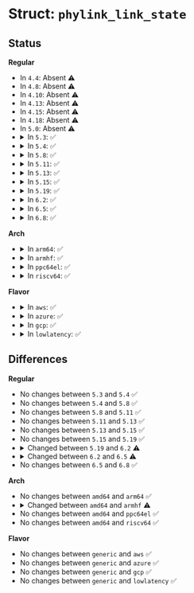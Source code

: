 # Struct: <code>phylink_link_state</code>

## Status
<b>Regular</b>
<ul>
<li>
In <code>4.4</code>: Absent ⚠️
</li>
<li>
In <code>4.8</code>: Absent ⚠️
</li>
<li>
In <code>4.10</code>: Absent ⚠️
</li>
<li>
In <code>4.13</code>: Absent ⚠️
</li>
<li>
In <code>4.15</code>: Absent ⚠️
</li>
<li>
In <code>4.18</code>: Absent ⚠️
</li>
<li>
In <code>5.0</code>: Absent ⚠️
</li>
<li>
<details>
<summary>In <code>5.3</code>: ✅</summary>

```c
struct phylink_link_state {
    long unsigned int advertising[2];
    long unsigned int lp_advertising[2];
    phy_interface_t interface;
    int speed;
    int duplex;
    int pause;
    unsigned int link;
    unsigned int an_enabled;
    unsigned int an_complete;
};
```
</details>
</li>
<li>
<details>
<summary>In <code>5.4</code>: ✅</summary>

```c
struct phylink_link_state {
    long unsigned int advertising[2];
    long unsigned int lp_advertising[2];
    phy_interface_t interface;
    int speed;
    int duplex;
    int pause;
    unsigned int link;
    unsigned int an_enabled;
    unsigned int an_complete;
};
```
</details>
</li>
<li>
<details>
<summary>In <code>5.8</code>: ✅</summary>

```c
struct phylink_link_state {
    long unsigned int advertising[2];
    long unsigned int lp_advertising[2];
    phy_interface_t interface;
    int speed;
    int duplex;
    int pause;
    unsigned int link;
    unsigned int an_enabled;
    unsigned int an_complete;
};
```
</details>
</li>
<li>
<details>
<summary>In <code>5.11</code>: ✅</summary>

```c
struct phylink_link_state {
    long unsigned int advertising[2];
    long unsigned int lp_advertising[2];
    phy_interface_t interface;
    int speed;
    int duplex;
    int pause;
    unsigned int link;
    unsigned int an_enabled;
    unsigned int an_complete;
};
```
</details>
</li>
<li>
<details>
<summary>In <code>5.13</code>: ✅</summary>

```c
struct phylink_link_state {
    long unsigned int advertising[2];
    long unsigned int lp_advertising[2];
    phy_interface_t interface;
    int speed;
    int duplex;
    int pause;
    unsigned int link;
    unsigned int an_enabled;
    unsigned int an_complete;
};
```
</details>
</li>
<li>
<details>
<summary>In <code>5.15</code>: ✅</summary>

```c
struct phylink_link_state {
    long unsigned int advertising[2];
    long unsigned int lp_advertising[2];
    phy_interface_t interface;
    int speed;
    int duplex;
    int pause;
    unsigned int link;
    unsigned int an_enabled;
    unsigned int an_complete;
};
```
</details>
</li>
<li>
<details>
<summary>In <code>5.19</code>: ✅</summary>

```c
struct phylink_link_state {
    long unsigned int advertising[2];
    long unsigned int lp_advertising[2];
    phy_interface_t interface;
    int speed;
    int duplex;
    int pause;
    unsigned int link;
    unsigned int an_enabled;
    unsigned int an_complete;
};
```
</details>
</li>
<li>
<details>
<summary>In <code>6.2</code>: ✅</summary>

```c
struct phylink_link_state {
    long unsigned int advertising[2];
    long unsigned int lp_advertising[2];
    phy_interface_t interface;
    int speed;
    int duplex;
    int pause;
    int rate_matching;
    unsigned int link;
    unsigned int an_enabled;
    unsigned int an_complete;
};
```
</details>
</li>
<li>
<details>
<summary>In <code>6.5</code>: ✅</summary>

```c
struct phylink_link_state {
    long unsigned int advertising[2];
    long unsigned int lp_advertising[2];
    phy_interface_t interface;
    int speed;
    int duplex;
    int pause;
    int rate_matching;
    unsigned int link;
    unsigned int an_complete;
};
```
</details>
</li>
<li>
<details>
<summary>In <code>6.8</code>: ✅</summary>

```c
struct phylink_link_state {
    long unsigned int advertising[2];
    long unsigned int lp_advertising[2];
    phy_interface_t interface;
    int speed;
    int duplex;
    int pause;
    int rate_matching;
    unsigned int link;
    unsigned int an_complete;
};
```
</details>
</li>
</ul>
<b>Arch</b>
<ul>
<li>
<details>
<summary>In <code>arm64</code>: ✅</summary>

```c
struct phylink_link_state {
    long unsigned int advertising[2];
    long unsigned int lp_advertising[2];
    phy_interface_t interface;
    int speed;
    int duplex;
    int pause;
    unsigned int link;
    unsigned int an_enabled;
    unsigned int an_complete;
};
```
</details>
</li>
<li>
<details>
<summary>In <code>armhf</code>: ✅</summary>

```c
struct phylink_link_state {
    long unsigned int advertising[3];
    long unsigned int lp_advertising[3];
    phy_interface_t interface;
    int speed;
    int duplex;
    int pause;
    unsigned int link;
    unsigned int an_enabled;
    unsigned int an_complete;
};
```
</details>
</li>
<li>
<details>
<summary>In <code>ppc64el</code>: ✅</summary>

```c
struct phylink_link_state {
    long unsigned int advertising[2];
    long unsigned int lp_advertising[2];
    phy_interface_t interface;
    int speed;
    int duplex;
    int pause;
    unsigned int link;
    unsigned int an_enabled;
    unsigned int an_complete;
};
```
</details>
</li>
<li>
<details>
<summary>In <code>riscv64</code>: ✅</summary>

```c
struct phylink_link_state {
    long unsigned int advertising[2];
    long unsigned int lp_advertising[2];
    phy_interface_t interface;
    int speed;
    int duplex;
    int pause;
    unsigned int link;
    unsigned int an_enabled;
    unsigned int an_complete;
};
```
</details>
</li>
</ul>
<b>Flavor</b>
<ul>
<li>
<details>
<summary>In <code>aws</code>: ✅</summary>

```c
struct phylink_link_state {
    long unsigned int advertising[2];
    long unsigned int lp_advertising[2];
    phy_interface_t interface;
    int speed;
    int duplex;
    int pause;
    unsigned int link;
    unsigned int an_enabled;
    unsigned int an_complete;
};
```
</details>
</li>
<li>
<details>
<summary>In <code>azure</code>: ✅</summary>

```c
struct phylink_link_state {
    long unsigned int advertising[2];
    long unsigned int lp_advertising[2];
    phy_interface_t interface;
    int speed;
    int duplex;
    int pause;
    unsigned int link;
    unsigned int an_enabled;
    unsigned int an_complete;
};
```
</details>
</li>
<li>
<details>
<summary>In <code>gcp</code>: ✅</summary>

```c
struct phylink_link_state {
    long unsigned int advertising[2];
    long unsigned int lp_advertising[2];
    phy_interface_t interface;
    int speed;
    int duplex;
    int pause;
    unsigned int link;
    unsigned int an_enabled;
    unsigned int an_complete;
};
```
</details>
</li>
<li>
<details>
<summary>In <code>lowlatency</code>: ✅</summary>

```c
struct phylink_link_state {
    long unsigned int advertising[2];
    long unsigned int lp_advertising[2];
    phy_interface_t interface;
    int speed;
    int duplex;
    int pause;
    unsigned int link;
    unsigned int an_enabled;
    unsigned int an_complete;
};
```
</details>
</li>
</ul>

## Differences
<b>Regular</b>
<ul>
<li>
No changes between <code>5.3</code> and <code>5.4</code> ✅
</li>
<li>
No changes between <code>5.4</code> and <code>5.8</code> ✅
</li>
<li>
No changes between <code>5.8</code> and <code>5.11</code> ✅
</li>
<li>
No changes between <code>5.11</code> and <code>5.13</code> ✅
</li>
<li>
No changes between <code>5.13</code> and <code>5.15</code> ✅
</li>
<li>
No changes between <code>5.15</code> and <code>5.19</code> ✅
</li>
<li>
<details>
<summary>Changed between <code>5.19</code> and <code>6.2</code> ⚠️</summary>
<ul>
<li>
<b>Field added. </b>
<code>int rate_matching</code>
</li>
</ul>
</details>
</li>
<li>
<details>
<summary>Changed between <code>6.2</code> and <code>6.5</code> ⚠️</summary>
<ul>
<li>
<b>Field removed. </b>
<code>unsigned int an_enabled</code>
</li>
</ul>
</details>
</li>
<li>
No changes between <code>6.5</code> and <code>6.8</code> ✅
</li>
</ul>
<b>Arch</b>
<ul>
<li>
No changes between <code>amd64</code> and <code>arm64</code> ✅
</li>
<li>
<details>
<summary>Changed between <code>amd64</code> and <code>armhf</code> ⚠️</summary>
<ul>
<li>
<b>Field type changed. </b>
<code>long unsigned int advertising[2]</code> ➡️ <code>long unsigned int advertising[3]</code>
</li>
<li>
<b>Field type changed. </b>
<code>long unsigned int lp_advertising[2]</code> ➡️ <code>long unsigned int lp_advertising[3]</code>
</li>
</ul>
</details>
</li>
<li>
No changes between <code>amd64</code> and <code>ppc64el</code> ✅
</li>
<li>
No changes between <code>amd64</code> and <code>riscv64</code> ✅
</li>
</ul>
<b>Flavor</b>
<ul>
<li>
No changes between <code>generic</code> and <code>aws</code> ✅
</li>
<li>
No changes between <code>generic</code> and <code>azure</code> ✅
</li>
<li>
No changes between <code>generic</code> and <code>gcp</code> ✅
</li>
<li>
No changes between <code>generic</code> and <code>lowlatency</code> ✅
</li>
</ul>
